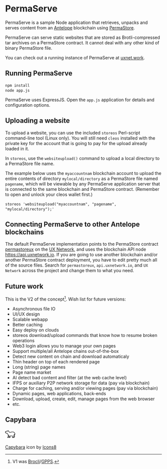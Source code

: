 # PermaServe

PermaServe is a sample Node application that retrieves, unpacks and serves content from an [Antelope](https://antelope.io) blockchain using [PermaStore](https://github.com/fcecin/pstore).

PermaServe can serve static websites that are stored as Brotli-compressed tar archives on a PermaStore contract. It cannot deal with any other kind of binary PermaStore file.

You can check out a running instance of PermaServe at [uxnet.work](https://uxnet.work).

## Running PermaServe

```
npm install
node app.js
```

PermaServe uses ExpressJS. Open the ```app.js``` application for details and configuration options. 

## Uploading a website

To upload a website, you can use the included `storeos` Perl-script command-line tool (Linux only). You will still need `cleos` installed with the private key for the account that is going to pay for the upload already loaded in it.

In `storeos`, use the `websiteupload()` command to upload a local directory to a PermaStore file name.

The example below uses the `myaccountnam` blockchain account to upload the entire contents of directory `mylocal/directory` as a PermaStore file named `pagename`, which will be viewable by any PermaServe application server that is connected to the same blockchain and PermaStore contract. (Remember to open and unlock your cleos wallet first.)

```
storeos 'websiteupload("myaccountnam", "pagename", "mylocal/directory");'
```

## Connecting PermaServe to other Antelope blockchains

The default PermaServe implementation points to the PermaStore contract [permastoreux](https://explorer.uxnetwork.io/account/permastoreux) on the [UX Network](https://uxnetwork.io), and uses the blockchain API node https://api.uxnetwork.io. If you are going to use another blockchain and/or another PermaStore contract deployment, you have to edit pretty much all of the source files. Search for `permastoreux`, `api.uxnetwork.io`, and `UX Network` across the project and change them to what you need.

## Future work

This is the V2 of the concept[^1]. Wish list for future versions:

* Asynchronous file IO
* UI/UX design
* Scalable webapp
* Better caching
* Easy deploy on clouds
* storeos download/upload commands that know how to resume broken operations
* Web3 login allows you to manage your own pages
* Support multiple/all Antelope chains out-of-the-box
* Detect new content on chain and download automaticaly
* Thin header on top of each rendered page
* Long (string) page names
* Page name market
* AI detect bad content and filter (at the web cache level)
* IFPS or auxiliary P2P network storage for data (pay via blockchain)
* Charge for caching, serving and/or viewing pages (pay via blockchain)
* Dynamic pages, web applications, back-ends
* Download, upload, create, edit, manage pages from the web browser 
* etc.

## Capybara

![Capybara](/favicon.ico "Caybara icon by Icons8.com")

[Capybara](https://icons8.com/icon/uoOWMrUsQgHs/capybara) icon by [Icons8](https://icons8.com)

[^1]: V1 was [Brocli](https://github.com/fcecin/brocli)/[GPPS](https://github.com/fcecin/gpps).
